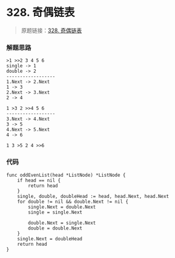 # 328. 奇偶链表
> 原题链接：[328. 奇偶链表](https://leetcode-cn.com/problems/odd-even-linked-list/)

### 解题思路
```
>1 >>2 3 4 5 6 
single -> 1
double -> 2
------------------
1.Next -> 2.Next
1 -> 3
2.Next -> 3.Next
2 -> 4

1 >3 2 >>4 5 6
------------------
3.Next -> 4.Next
3 -> 5
4.Next -> 5.Next
4 -> 6

1 3 >5 2 4 >>6
```
### 代码

```golang
func oddEvenList(head *ListNode) *ListNode {
	if head == nil {
		return head
	}
	single, double, doubleHead := head, head.Next, head.Next
	for double != nil && double.Next != nil {
		single.Next = double.Next
		single = single.Next

		double.Next = single.Next
		double = double.Next
	}
	single.Next = doubleHead
	return head
}
```
